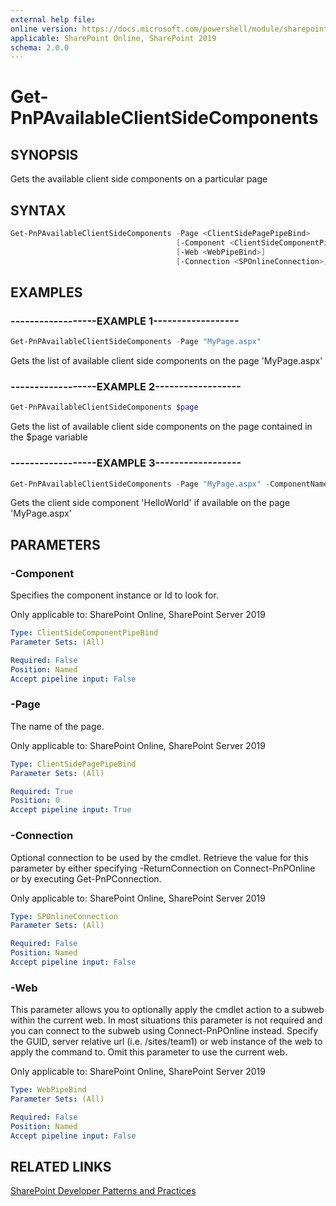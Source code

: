 ```yaml
---
external help file:
online version: https://docs.microsoft.com/powershell/module/sharepoint-pnp/get-pnpavailableclientsidecomponents
applicable: SharePoint Online, SharePoint 2019
schema: 2.0.0
---
```

# Get-PnPAvailableClientSideComponents

## SYNOPSIS
Gets the available client side components on a particular page

## SYNTAX

```powershell
Get-PnPAvailableClientSideComponents -Page <ClientSidePagePipeBind>
                                     [-Component <ClientSideComponentPipeBind>]
                                     [-Web <WebPipeBind>]
                                     [-Connection <SPOnlineConnection>]
```

## EXAMPLES

### ------------------EXAMPLE 1------------------
```powershell
Get-PnPAvailableClientSideComponents -Page "MyPage.aspx"
```

Gets the list of available client side components on the page 'MyPage.aspx'

### ------------------EXAMPLE 2------------------
```powershell
Get-PnPAvailableClientSideComponents $page
```

Gets the list of available client side components on the page contained in the $page variable

### ------------------EXAMPLE 3------------------
```powershell
Get-PnPAvailableClientSideComponents -Page "MyPage.aspx" -ComponentName "HelloWorld"
```

Gets the client side component 'HelloWorld' if available on the page 'MyPage.aspx'

## PARAMETERS

### -Component
Specifies the component instance or Id to look for.

Only applicable to: SharePoint Online, SharePoint Server 2019

```yaml
Type: ClientSideComponentPipeBind
Parameter Sets: (All)

Required: False
Position: Named
Accept pipeline input: False
```

### -Page
The name of the page.

Only applicable to: SharePoint Online, SharePoint Server 2019

```yaml
Type: ClientSidePagePipeBind
Parameter Sets: (All)

Required: True
Position: 0
Accept pipeline input: True
```

### -Connection
Optional connection to be used by the cmdlet. Retrieve the value for this parameter by either specifying -ReturnConnection on Connect-PnPOnline or by executing Get-PnPConnection.

Only applicable to: SharePoint Online, SharePoint Server 2019

```yaml
Type: SPOnlineConnection
Parameter Sets: (All)

Required: False
Position: Named
Accept pipeline input: False
```

### -Web
This parameter allows you to optionally apply the cmdlet action to a subweb within the current web. In most situations this parameter is not required and you can connect to the subweb using Connect-PnPOnline instead. Specify the GUID, server relative url (i.e. /sites/team1) or web instance of the web to apply the command to. Omit this parameter to use the current web.

Only applicable to: SharePoint Online, SharePoint Server 2019

```yaml
Type: WebPipeBind
Parameter Sets: (All)

Required: False
Position: Named
Accept pipeline input: False
```

## RELATED LINKS

[SharePoint Developer Patterns and Practices](https://aka.ms/sppnp)
